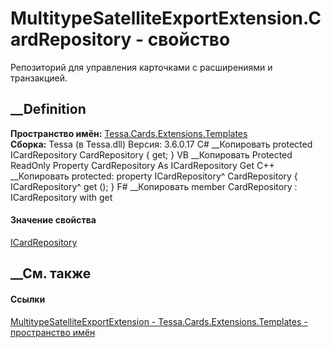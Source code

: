# MultitypeSatelliteExportExtension.CardRepository - свойство
Репозиторий для управления карточками с расширениями и транзакцией.
## __Definition
 **Пространство имён:**
[Tessa.Cards.Extensions.Templates](N_Tessa_Cards_Extensions_Templates.htm)  
 **Сборка:** Tessa (в Tessa.dll) Версия: 3.6.0.17
C# __Копировать
     protected ICardRepository CardRepository { get; }
VB __Копировать
     Protected ReadOnly Property CardRepository As ICardRepository
    	Get
C++ __Копировать
     protected:
    property ICardRepository^ CardRepository {
    	ICardRepository^ get ();
    }
F# __Копировать
     member CardRepository : ICardRepository with get
#### Значение свойства
[ICardRepository](T_Tessa_Cards_ICardRepository.htm)
##  __См. также
#### Ссылки
[MultitypeSatelliteExportExtension -
](T_Tessa_Cards_Extensions_Templates_MultitypeSatelliteExportExtension.htm)
[Tessa.Cards.Extensions.Templates - пространство
имён](N_Tessa_Cards_Extensions_Templates.htm)
